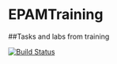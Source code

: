 # EPAMTraining

##Tasks and labs from training

[![Build Status](https://travis-ci.org/travis-ci/travis-web.svg?branch=master)](https://travis-ci.org/travis-ci/travis-web)
